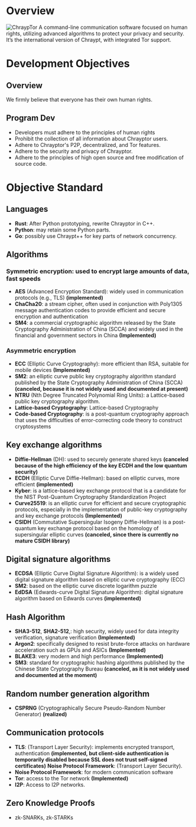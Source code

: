 # Overview
![ChraypTor](https://github.com/user-attachments/assets/4a0bd819-895b-455a-8827-003d51373ecb)
A command-line communication software focused on human rights, utilizing advanced algorithms to protect your privacy and security. It’s the international version of Chraypt, with integrated Tor support.

# Development Objectives
## Overview
We firmly believe that everyone has their own human rights.
## Program Dev
- Developers must adhere to the principles of human rights
- Prohibit the collection of all information about Chrayptor users.
- Adhere to Chrayptor's P2P, decentralized, and Tor features.
- Adhere to the security and privacy of Chrayptor.
- Adhere to the principles of high open source and free modification of source code.

# Objective Standard
## Languages
- **Rust**: After Python prototyping, rewrite Chrayptor in C++.
- **Python**: may retain some Python parts.
- **Go**: possibly use Chraypt++ for key parts of network concurrency.
## Algorithms
### Symmetric encryption: used to encrypt large amounts of data, fast speeds
- **AES** (Advanced Encryption Standard): widely used in communication protocols (e.g., TLS) **(implemented)**
- **ChaCha20**: a stream cipher, often used in conjunction with Poly1305 message authentication codes to provide efficient and secure encryption and authentication
- **SM4**: a commercial cryptographic algorithm released by the State Cryptography Administration of China (SCCA) and widely used in the financial and government sectors in China **(Implemented)**

### Asymmetric encryption
- **ECC** (Elliptic Curve Cryptography): more efficient than RSA, suitable for mobile devices **(Implemented)**
- **SM2**: an elliptic curve public key cryptography algorithm standard published by the State Cryptography Administration of China (SCCA) **(canceled, because it is not widely used and documented at present)**
- **NTRU** (Nth Degree Truncated Polynomial Ring Units): a Lattice-based public key cryptography algorithm.
- **Lattice-based Cryptography**: Lattice-based Cryptography
- **Code-based Cryptography**: is a post-quantum cryptography approach that uses the difficulties of error-correcting code theory to construct cryptosystems

## Key exchange algorithms
- **Diffie-Hellman** (DH): used to securely generate shared keys **(canceled because of the high efficiency of the key ECDH and the low quantum security)**
- **ECDH** (Elliptic Curve Diffie-Hellman): based on elliptic curves, more efficient **(implemented)**
- **Kyber**: is a lattice-based key exchange protocol that is a candidate for the NIST Post-Quantum Cryptography Standardization Project
- **Curve25519**: is an elliptic curve for efficient and secure cryptographic protocols, especially in the implementation of public-key cryptography and key exchange protocols **(Implemented)**
- **CSIDH** (Commutative Supersingular Isogeny Diffie-Hellman) is a post-quantum key exchange protocol based on the homology of supersingular elliptic curves **(canceled, since there is currently no mature CSIDH library)**

## Digital signature algorithms
- **ECDSA** (Elliptic Curve Digital Signature Algorithm): is a widely used digital signature algorithm based on elliptic curve cryptography (ECC)
- **SM2**: based on the elliptic curve discrete logarithm puzzle
- **EdDSA** (Edwards-curve Digital Signature Algorithm): digital signature algorithm based on Edwards curves **(implemented)**

## Hash Algorithm
- **SHA3-512**, **SHA2-512**,: high security, widely used for data integrity verification, signature verification **(Implemented)**
- **Argon2**: specifically designed to resist brute-force attacks on hardware acceleration such as GPUs and ASICs **(Implemented)**
- **BLAKE3**: very modern and high performance **(Implemented)**
- **SM3**: standard for cryptographic hashing algorithms published by the Chinese State Cryptography Bureau **(canceled, as it is not widely used and documented at the moment)**

## Random number generation algorithm
- **CSPRNG** (Cryptographically Secure Pseudo-Random Number Generator) **(realized)**

## Communication protocols
- **TLS**: (Transport Layer Security): implements encrypted transport, authentication **(implemented, but client-side authentication is temporarily disabled because SSL does not trust self-signed certificates)** **Noise Protocol Framework**: (Transport Layer Security).
- **Noise Protocol Framework**: for modern communication software
- **Tor**: access to the Tor network **(Implemented)**
- **I2P**: Access to I2P networks.

## Zero Knowledge Proofs
- zk-SNARKs, zk-STARKs
